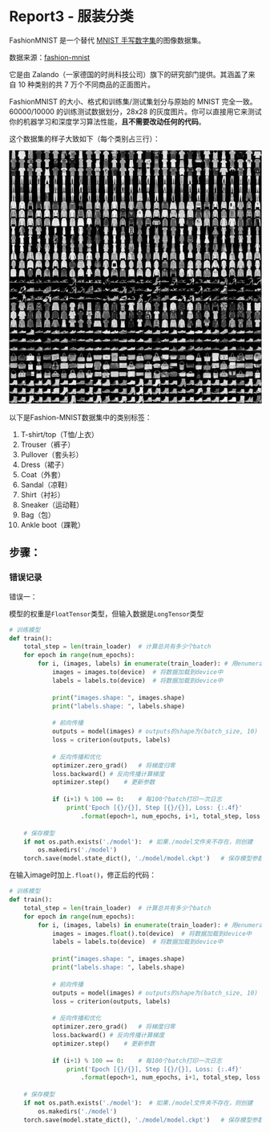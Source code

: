 # Report3 - 服装分类

FashionMNIST 是一个替代 [MNIST 手写数字集](https://link.zhihu.com/?target=http%3A//yann.lecun.com/exdb/mnist/)的图像数据集。

数据来源：[fashion-mnist](https://github.com/zalandoresearch/fashion-mnist)

 它是由 Zalando（一家德国的时尚科技公司）旗下的研究部门提供。其涵盖了来自 10 种类别的共 7 万个不同商品的正面图片。

FashionMNIST 的大小、格式和训练集/测试集划分与原始的 MNIST 完全一致。60000/10000 的训练测试数据划分，28x28 的灰度图片。你可以直接用它来测试你的机器学习和深度学习算法性能，**且不需要改动任何的代码**。

这个数据集的样子大致如下（每个类别占三行）：

![fashion-mnist.jpg](images/fashion-mnist.jpg)

以下是Fashion-MNIST数据集中的类别标签：

1. T-shirt/top（T恤/上衣）
2. Trouser（裤子）
3. Pullover（套头衫）
4. Dress（裙子）
5. Coat（外套）
6. Sandal（凉鞋）
7. Shirt（衬衫）
8. Sneaker（运动鞋）
9. Bag（包）
10. Ankle boot（踝靴）




## 步骤：

### 错误记录

错误一：

模型的权重是`FloatTensor`类型，但输入数据是`LongTensor`类型

```python
# 训练模型
def train():
    total_step = len(train_loader)  # 计算总共有多少个batch
    for epoch in range(num_epochs):
        for i, (images, labels) in enumerate(train_loader): # 用enumerate()函数将train_loader转换成索引-数据对
            images = images.to(device)  # 将数据加载到device中
            labels = labels.to(device)  # 将数据加载到device中

            print("images.shape: ", images.shape)
            print("labels.shape: ", labels.shape)

            # 前向传播
            outputs = model(images) # outputs的shape为(batch_size, 10)
            loss = criterion(outputs, labels)

            # 反向传播和优化
            optimizer.zero_grad()   # 将梯度归零
            loss.backward() # 反向传播计算梯度
            optimizer.step()    # 更新参数

            if (i+1) % 100 == 0:    # 每100个batch打印一次日志
                print('Epoch [{}/{}], Step [{}/{}], Loss: {:.4f}'
                    .format(epoch+1, num_epochs, i+1, total_step, loss.item()))
    
    # 保存模型
    if not os.path.exists('./model'):  # 如果./model文件夹不存在，则创建
        os.makedirs('./model')
    torch.save(model.state_dict(), './model/model.ckpt')   # 保存模型参数
```

在输入image时加上`.float()`，修正后的代码：

```python
# 训练模型
def train():
    total_step = len(train_loader)  # 计算总共有多少个batch
    for epoch in range(num_epochs):
        for i, (images, labels) in enumerate(train_loader): # 用enumerate()函数将train_loader转换成索引-数据对
            images = images.float().to(device)  # 将数据加载到device中
            labels = labels.to(device)  # 将数据加载到device中

            print("images.shape: ", images.shape)
            print("labels.shape: ", labels.shape)

            # 前向传播
            outputs = model(images) # outputs的shape为(batch_size, 10)
            loss = criterion(outputs, labels)

            # 反向传播和优化
            optimizer.zero_grad()   # 将梯度归零
            loss.backward() # 反向传播计算梯度
            optimizer.step()    # 更新参数

            if (i+1) % 100 == 0:    # 每100个batch打印一次日志
                print('Epoch [{}/{}], Step [{}/{}], Loss: {:.4f}'
                    .format(epoch+1, num_epochs, i+1, total_step, loss.item()))
    
    # 保存模型
    if not os.path.exists('./model'):  # 如果./model文件夹不存在，则创建
        os.makedirs('./model')
    torch.save(model.state_dict(), './model/model.ckpt')   # 保存模型参数
```



